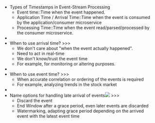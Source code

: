 - Types of Timestamps in Event-Stream Processing
    - Event time::Time when the event happened.
    - Application Time / Arrival Time::Time when the event is consumed by the application/consumer microservice
    - Processing Time::Time when the event read/parsed/processed by the consumer microservice.
- 
- When to use arrival time? >>>
    - We don't care about "when the event actually happened".
    - Need to act in real-time
    - We don't know/trust the event time
    - For example, for monitoring or altering purposes.
- 
- When to use event time? >>>
    - When accurate correlation or ordering of the events is required
    - For example, analyzing trends in the stock market
- 
- Name options for handling late arrival of events![](https://remnote-user-data.s3.amazonaws.com/m12-jWU6NaPkliVg3tMc9rDGqp7x3f61qPDKDoZs9H1IsXfxDpyNr4PusX6i1Nkg4ztv3-Xu_Rbt779z-YUfJdDR3fX-xO0Dc-Yh2B5OKWar5Wx6fO5H_Qq2du9i0JWb.png) >>>
    - Discard the event
    - End Window after a grace period, even later events are discarded
    - Watermarking, adapting grace period depending on the arrived event with the latest event time
